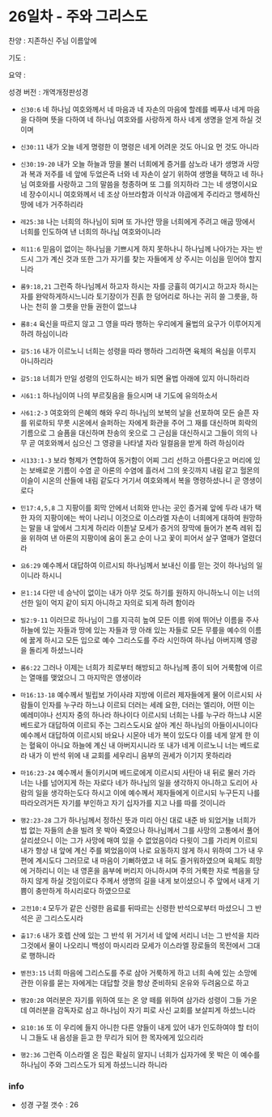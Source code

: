 # 26일차 - 주와 그리스도

찬양 : 지존하신 주님 이름앞에

기도 : 

요약 : 

성경 버전 : 개역개정판성경

- `신30:6` 네 하나님 여호와께서 네 마음과 네 자손의 마음에 할례를 베푸사 네게 마음을 다하며 뜻을 다하여 네 하나님 여호와를 사랑하게 하사 네게 생명을 얻게 하실 것이며 

- `신30:11` 내가 오늘 네게 명령한 이 명령은 네게 어려운 것도 아니요 먼 것도 아니라 

- `신30:19-20` 내가 오늘 하늘과 땅을 불러 너희에게 증거를 삼노라 내가 생명과 사망과 복과 저주를 네 앞에 두었은즉 너와 네 자손이 살기 위하여 생명을 택하고  네 하나님 여호와를 사랑하고 그의 말씀을 청종하며 또 그를 의지하라 그는 네 생명이시요 네 장수이시니 여호와께서 네 조상 아브라함과 이삭과 야곱에게 주리라고 맹세하신 땅에 네가 거주하리라 

- `레25:38` 나는 너희의 하나님이 되며 또 가나안 땅을 너희에게 주려고 애굽 땅에서 너희를 인도하여 낸 너희의 하나님 여호와이니라 

- `히11:6` 믿음이 없이는 하나님을 기쁘시게 하지 못하나니 하나님께 나아가는 자는 반드시 그가 계신 것과 또한 그가 자기를 찾는 자들에게 상 주시는 이심을 믿어야 할지니라

- `롬9:18,21` 그런즉 하나님께서 하고자 하시는 자를 긍휼히 여기시고 하고자 하시는 자를 완악하게하시느니라 토기장이가 진흙 한 덩어리로 하나는 귀히 쓸 그릇을, 하나는 천히 쓸 그릇을 만들 권한이 없느냐

- `롬8:4` 육신을 따르지 않고 그 영을 따라 행하는 우리에게 율법의 요구가 이루어지게 하려 하심이니라

- `갈5:16` 내가 이르노니 너희는 성령을 따라 행하라 그리하면 육체의 욕심을 이루지 아니하리라

- `갈5:18` 너희가 만일 성령의 인도하시는 바가 되면 율법 아래에 있지 아니하리라

- `시61:1` 하나님이여 나의 부르짖음을 들으시며 내 기도에 유의하소서 

- `사61:2-3` 여호와의 은혜의 해와 우리 하나님의 보복의 날을 선포하여 모든 슬픈 자를 위로하되 무릇 시온에서 슬퍼하는 자에게 화관을 주어 그 재를 대신하며 희락의 기름으로 그 슬픔을 대신하며 찬송의 옷으로 그 근심을 대신하시고 그들이 의의 나무 곧 여호와께서 심으신 그 영광을 나타낼 자라 일컬음을 받게 하려 하심이라

- `시133:1-3` 보라 형제가 연합하여 동거함이 어찌 그리 선하고 아름다운고 머리에 있는 보배로운 기름이 수염 곧 아론의 수염에 흘러서 그의 옷깃까지 내림 같고 헐몬의 이슬이 시온의 산들에 내림 같도다 거기서 여호와께서 복을 명령하셨나니 곧 영생이로다

- `민17:4,5,8` 그 지팡이를 회막 안에서 너희와 만나는 곳인 증거궤 앞에 두라 내가 택한 자의 지팡이에는 싹이 나리니 이것으로 이스라엘 자손이 너희에게 대하여 원망하는 말을 내 앞에서 그치게 하리라 이튿날 모세가 증거의 장막에 들어가 본즉 레위 집을 위하여 낸 아론의 지팡이에 움이 돋고 순이 나고 꽃이 피어서 살구 열매가 열렸더라

- `요6:29` 예수께서 대답하여 이르시되 하나님께서 보내신 이를 믿는 것이 하나님의 일이니라 하시니

- `몬1:14` 다만 네 승낙이 없이는 내가 아무 것도 하기를 원하지 아니하노니 이는 너의 선한 일이 억지 같이 되지 아니하고 자의로 되게 하려 함이라

- `빌2:9-11` 이러므로 하나님이 그를 지극히 높여 모든 이름 위에 뛰어난 이름을 주사 하늘에 있는 자들과 땅에 있는 자들과 땅 아래 있는 자들로 모든 무릎을 예수의 이름에 꿇게 하시고 모든 입으로 예수 그리스도를 주라 시인하여 하나님 아버지께 영광을 돌리게 하셨느니라

- `롬6:22` 그러나 이제는 너희가 죄로부터 해방되고 하나님께 종이 되어 거룩함에 이르는 열매를 맺었으니 그 마지막은 영생이라

- `마16:13-18` 예수께서 빌립보 가이사랴 지방에 이르러 제자들에게 물어 이르시되 사람들이 인자를 누구라 하느냐 이르되 더러는 세례 요한, 더러는 엘리야, 어떤 이는 예레미야나 선지자 중의 하나라 하나이다 이르시되 너희는 나를 누구라 하느냐 시몬 베드로가 대답하여 이르되 주는 그리스도시요 살아 계신 하나님의 아들이시니이다 예수께서 대답하여 이르시되 바요나 시몬아 네가 복이 있도다 이를 네게 알게 한 이는 혈육이 아니요 하늘에 계신 내 아버지시니라 또 내가 네게 이르노니 너는 베드로라 내가 이 반석 위에 내 교회를 세우리니 음부의 권세가 이기지 못하리라

- `마16:23-24` 예수께서 돌이키시며 베드로에게 이르시되 사탄아 내 뒤로 물러 가라 너는 나를 넘어지게 하는 자로다 네가 하나님의 일을 생각하지 아니하고 도리어 사람의 일을 생각하는도다 하시고 이에 예수께서 제자들에게 이르시되 누구든지 나를 따라오려거든 자기를 부인하고 자기 십자가를 지고 나를 따를 것이니라

- `행2:23-28` 그가 하나님께서 정하신 뜻과 미리 아신 대로 내준 바 되었거늘 너희가 법 없는 자들의 손을 빌려 못 박아 죽였으나 하나님께서 그를 사망의 고통에서 풀어 살리셨으니 이는 그가 사망에 매여 있을 수 없었음이라 다윗이 그를 가리켜 이르되 내가 항상 내 앞에 계신 주를 뵈었음이여 나로 요동하지 않게 하시 위하여 그가 내 우편에 계시도다 그러므로 내 마음이 기뻐하였고 내 혀도 즐거워하였으며 육체도 희망에 거하리니 이는 내 영혼을 음부에 버리지 아니하시며 주의 거룩한 자로 썩음을 당하지 않게 하실 것임이로다 주께서 생명의 길을 내게 보이셨으니 주 앞에서 내게 기쁨이 충만하게 하시리로다 하였으므로

- `고전10:4` 모두가 같은 신령한 음료를 뒤따르는 신령한 반석으로부터 마셨으니 그 반석은 곧 그리스도시라

- `출17:6` 내가 호렙 산에 있는 그 반석 위 거기서 네 앞에 서리니 너는 그 반석을 치라 그것에서 물이 나오리니 백성이 마시리라 모세가 이스라엘 장로들의 목전에서 그대로 행하니라

- `벧전3:15` 너희 마음에 그리스도를 주로 삼아 거룩하게 하고 너희 속에 있는 소망에 관한 이유를 묻는 자에게는 대답할 것을 항상 준비하되 온유와 두려움으로 하고

- `행20:28` 여러분은 자기를 위하여 또는 온 양 떼를 위하여 삼가라 성령이 그들 가운데 여러분을 감독자로 삼고 하나님이 자기 피로 사신 교회를 보살피게 하셨느니라

- `요10:16` 또 이 우리에 들지 아니한 다른 양들이 내게 있어 내가 인도하여야 할 터이니 그들도 내 음성을 듣고 한 무리가 되어 한 목자에게 있으리라

- `행2:36` 그런즉 이스라엘 온 집은 확실히 알지니 너희가 십자가에 못 박은 이 예수를 하나님이 주와 그리스도가 되게 하셨느니라 하니라

### info

- 성경 구절 갯수 : 26
